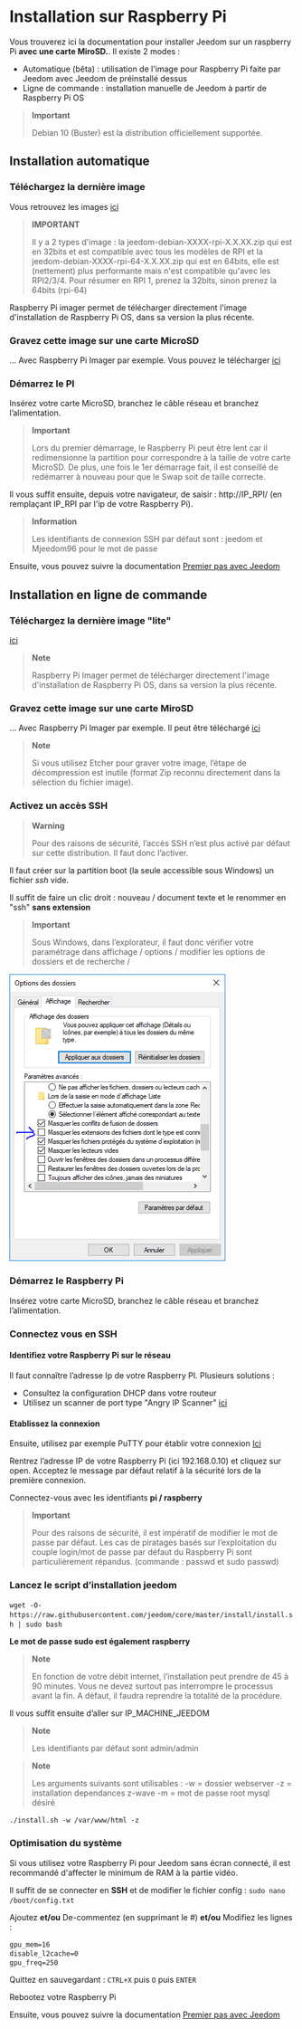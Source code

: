 # Installation sur Raspberry Pi

Vous trouverez ici la documentation pour installer Jeedom sur un raspberry Pi **avec une carte MiroSD.**. Il existe 2 modes :

- Automatique (bêta) : utilisation de l'image pour Raspberry Pi faite par Jeedom avec Jeedom de préinstallé dessus
- Ligne de commande : installation manuelle de Jeedom à partir de Raspberry Pi OS

> **Important**
>
> Debian 10 (Buster) est la distribution officiellement supportée.

## Installation automatique

### Téléchargez la dernière image

Vous retrouvez les images [ici](https://images.jeedom.com/rpi/)

> **IMPORTANT**
>
>Il y a 2 types d'image : la jeedom-debian-XXXX-rpi-X.X.XX.zip qui est en 32bits et est compatible avec tous les modèles de RPI et la jeedom-debian-XXXX-rpi-64-X.X.XX.zip qui est en 64bits, elle est (nettement) plus performante mais n'est compatible qu'avec les RPI2/3/4. Pour résumer en RPI 1, prenez la 32bits, sinon prenez la 64bits (rpi-64)

Raspberry Pi imager permet de télécharger directement l'image d'installation de Raspberry Pi OS, dans sa version la plus récente.

### Gravez cette image sur une carte MicroSD

... Avec Raspberry Pi Imager par exemple. Vous pouvez le télécharger [ici](https://www.raspberrypi.org/downloads/)

### Démarrez le PI

Insérez votre carte MicroSD, branchez le câble réseau et branchez l’alimentation.

> **Important**
>
> Lors du premier démarrage, le Raspberry Pi peut être lent car il redimensionne la partition pour correspondre à la taille de votre carte MicroSD. De plus, une fois le 1er démarrage fait, il est conseillé de redémarrer à nouveau pour que le Swap soit de taille correcte.

Il vous suffit ensuite, depuis votre navigateur, de saisir : http://IP_RPI/ (en remplaçant IP_RPI par l'ip de votre Raspberry Pi).

> **Information**
>
> Les identifiants de connexion SSH par défaut sont : jeedom et Mjeedom96 pour le mot de passe 

Ensuite, vous pouvez suivre la documentation [Premier pas avec Jeedom](https://doc.jeedom.com/fr_FR/premiers-pas/index)

## Installation en ligne de commande

### Téléchargez la dernière image "lite"

[ici](https://downloads.raspberrypi.org/raspbian_lite_latest)

> **Note**
>
> Raspberry Pi Imager permet de télécharger directement l'image d'installation de Raspberry Pi OS, dans sa version la plus récente.

### Gravez cette image sur une carte MiroSD

... Avec Raspberry Pi Imager par exemple. Il peut être téléchargé [ici](https://www.raspberrypi.org/downloads/)

> **Note**
>
> Si vous utilisez Etcher pour graver votre image, l’étape de décompression est inutile (format Zip reconnu directement dans la sélection du fichier image).

### Activez un accès SSH

> **Warning**
>
> Pour des raisons de sécurité, l’accès SSH n’est plus activé par défaut sur cette distribution. Il faut donc l’activer.

Il faut créer sur la partition boot (la seule accessible sous Windows) un fichier *ssh* vide.

Il suffit de faire un clic droit : nouveau / document texte et le renommer en "ssh" **sans extension**

> **Important**
>
> Sous Windows, dans l’explorateur, il faut donc vérifier votre paramétrage dans affichage / options / modifier les options de dossiers et de recherche /

![ExtensionFichier](images/ExtensionFichier.PNG)

### Démarrez le Raspberry Pi

Insérez votre carte MicroSD, branchez le câble réseau et branchez l’alimentation.

### Connectez vous en SSH

#### Identifiez votre Raspberry Pi sur le réseau

Il faut connaître l’adresse Ip de votre Raspberry PI. Plusieurs solutions :

- Consultez la configuration DHCP dans votre routeur
- Utilisez un scanner de port type "Angry IP Scanner" [ici](http://angryip.org/download/#windows)

#### Etablissez la connexion

Ensuite, utilisez par exemple PuTTY pour établir votre connexion [Ici](http://www.putty.org/)

Rentrez l’adresse IP de votre Raspberry Pi (ici 192.168.0.10) et cliquez sur open. Acceptez le message par défaut relatif à la sécurité lors de la première connexion.

Connectez-vous avec les identifiants **pi / raspberry**

> **Important**
>
> Pour des raisons de sécurité, il est impératif de modifier le mot de passe par défaut. Les cas de piratages basés sur l’exploitation du couple login/mot de passe par défaut du Raspberry Pi sont particulièrement répandus. (commande : passwd et sudo passwd)

### Lancez le script d’installation jeedom

``wget -O- https://raw.githubusercontent.com/jeedom/core/master/install/install.sh | sudo bash``

**Le mot de passe sudo est également raspberry**

> **Note**
>
> En fonction de votre débit internet, l’installation peut prendre de 45 à 90 minutes. Vous ne devez surtout pas interrompre le processus avant la fin. A défaut, il faudra reprendre la totalité de la procédure.

Il vous suffit ensuite d’aller sur IP\_MACHINE\_JEEDOM

> **Note**
>
> Les identifiants par défaut sont admin/admin

> **Note**
>
> Les arguments suivants sont utilisables : -w = dossier webserver -z = installation dependances z-wave -m = mot de passe root mysql désiré

````
./install.sh -w /var/www/html -z
````

### Optimisation du système

Si vous utilisez votre Raspberry Pi pour Jeedom sans écran connecté, il est recommandé d'affecter le minimum de RAM à la partie vidéo.

Il suffit de se connecter en **SSH** et de modifier le fichier config : ``sudo nano /boot/config.txt``

Ajoutez **et/ou** De-commentez (en supprimant le #) **et/ou** Modifiez les lignes :

````
gpu_mem=16
disable_l2cache=0
gpu_freq=250
````

Quittez en sauvegardant : ``CTRL+X`` puis ``O`` puis ``ENTER``

Rebootez votre Raspberry Pi

Ensuite, vous pouvez suivre la documentation [Premier pas avec Jeedom](https://doc.jeedom.com/fr_FR/premiers-pas/index)
